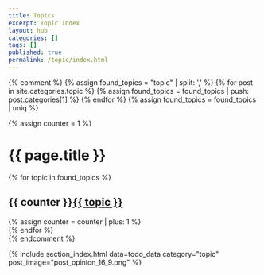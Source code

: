 ```yaml
---
title: Topics
excerpt: Topic Index
layout: hub
categories: []
tags: []
published: true
permalink: /topic/index.html
---
```


{% comment %}
{% assign found_topics = "topic" | split: ',' %}
{% for post in site.categories.topic %}
    {% assign found_topics = found_topics | push: post.categories[1] %}
{% endfor %}
{% assign found_topics = found_topics | uniq %}

{% assign counter = 1 %}

<div class="section_container_wrapper section_container_wrapper_border bottom_margin_10">
    <h1>{{ page.title }}</h1>
    <div class="section_container top_margin_10 bottom_margin_10">
        <div class="block block_default_fonts">
            <div class="entries">
                {% for topic in found_topics %}
                <div class="index_entry">
                    <h2 class="indexed"><span>{{ counter }}</span><a href="{{ post.url }}">{{ topic }}</a></h2>
                    {% assign counter = counter | plus: 1 %}
                </div>
                {% endfor %}
            </div>
        </div>
    </div>
</div>
{% endcomment %}

{% include section_index.html data=todo_data category="topic" post_image="post_opinion_16_9.png" %}
